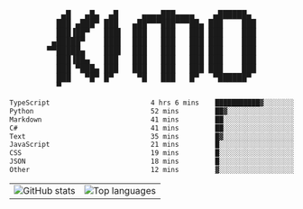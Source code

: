 <div align="center">
<pre>
   ▄█   ▄█▄  ▄█     ▄▄▄▄███▄▄▄▄    ▄██████▄ 
  ███ ▄███▀ ███   ▄██▀▀▀███▀▀▀██▄ ███    ███
  ███▐██▀   ███▌  ███   ███   ███ ███    ███
 ▄█████▀    ███▌  ███   ███   ███ ███    ███
▀▀█████▄    ███▌  ███   ███   ███ ███    ███
  ███▐██▄   ███   ███   ███   ███ ███    ███
  ███ ▀███▄ ███   ███   ███   ███ ███    ███
  ███   ▀█▀ █▀     ▀█   ███   █▀   ▀██████▀ 
  ▀                                         
</pre>
  

<!--START_SECTION:waka-->

```txt
TypeScript                         4 hrs 6 mins    ███████████▓░░░░░░░░░░░░░   47.06 %
Python                             52 mins         ██▓░░░░░░░░░░░░░░░░░░░░░░   10.10 %
Markdown                           41 mins         ██░░░░░░░░░░░░░░░░░░░░░░░   07.99 %
C#                                 41 mins         ██░░░░░░░░░░░░░░░░░░░░░░░   07.95 %
Text                               35 mins         █▓░░░░░░░░░░░░░░░░░░░░░░░   06.88 %
JavaScript                         21 mins         █░░░░░░░░░░░░░░░░░░░░░░░░   04.13 %
CSS                                19 mins         █░░░░░░░░░░░░░░░░░░░░░░░░   03.67 %
JSON                               18 mins         █░░░░░░░░░░░░░░░░░░░░░░░░   03.56 %
Other                              12 mins         ▓░░░░░░░░░░░░░░░░░░░░░░░░   02.46 %
```

<!--END_SECTION:waka-->

<table align="center">
  <tr>
    <td valign="top">
      <img alt="GitHub stats"
           src="https://github-readme-stats.vercel.app/api?username=kim0chi&show_icons=true&hide_title=true&rank_icon=percentile&line_height=28&hide_border=true&theme=dark" />
    </td>
    <td valign="top">
      <img alt="Top languages"
           src="https://github-readme-stats.vercel.app/api/top-langs/?username=kim0chi&layout=compact&card_width=420&langs_count=8&hide_border=true&theme=dark" />
    </td>
  </tr>
</table>



